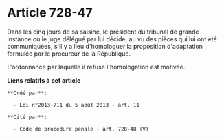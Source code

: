 # Article 728-47

Dans les cinq jours de sa saisine, le président du tribunal de grande instance ou le juge délégué par lui décide, au vu des
pièces qui lui ont été communiquées, s'il y a lieu d'homologuer la proposition d'adaptation formulée par le procureur de la
République. 

L'ordonnance par laquelle il refuse l'homologation est motivée.

**Liens relatifs à cet article**

	**Créé par**:

	  - Loi n°2013-711 du 5 août 2013 - art. 11

	**Cité par**:

	  - Code de procédure pénale - art. 728-48 (V)
